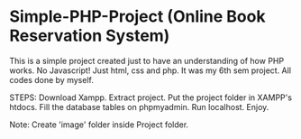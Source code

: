 # Simple-PHP-Project (Online Book Reservation System)
This is a simple project created just to have an understanding of how PHP works. 
No Javascript! 
Just html, css and php. 
It was my 6th sem project. All codes done by myself.

STEPS:
Download Xampp.
Extract project.
Put the project folder in XAMPP's htdocs.
Fill the database tables on phpmyadmin.
Run localhost.
Enjoy.

Note: Create 'image' folder inside Project folder.
